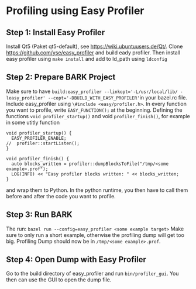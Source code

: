  Profiling using Easy Profiler
================================

## Step 1: Install Easy Profiler

Install Qt5 (Paket qt5-default), see https://wiki.ubuntuusers.de/Qt/.
Clone https://github.com/yse/easy_profiler and build eady profiler.
Then install easy profiler using `make install` and add to ld_path using `ldconfig`


## Step 2: Prepare BARK Project

Make sure to have `build:easy_profiler --linkopt='-L/usr/local/lib/ -leasy_profiler' --copt='-DBUILD_WITH_EASY_PROFILER'`in your bazel.rc file.
Include easy_profiler using `\#include <easy/profiler.h>`.
In every function you want to profile, write `EASY_FUNCTION();` at the beginning.
Defining the functions `void profiler_startup()` and void `profiler_finish()`, for example in some utitly function

```
void profiler_startup() {
  EASY_PROFILER_ENABLE;
//  profiler::startListen();
}

void profiler_finish() {
  auto blocks_written = profiler::dumpBlocksToFile("/tmp/<some example>.prof");
  LOG(INFO) << "Easy profiler blocks written: " << blocks_written;
}
```

and wrap them to Python.
In the python runtime, you then have to call them before and after the code you want to profile.


## Step 3: Run BARK

The run: `bazel run --config=easy_profiler <some example target>`
Make sure to only run a short example, otherwise the profiling dump will get too big.
Profiling Dump should now be in `/tmp/<some example>.prof`.


## Step 4: Open Dump with Easy Profiler

Go to the build directory of easy_profiler and run `bin/profiler_gui`.
You then can use the GUI to open the dump file.